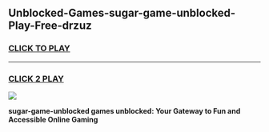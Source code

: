 
## Unblocked-Games-sugar-game-unblocked-Play-Free-drzuz
<h3>
<a href="https://premium76.site?title=sugar-game-unblocked&ref=19M">CLICK TO PLAY</a></h3>
<hr>

<h3>
<a href="https://premium76.site?title=sugar-game-unblocked&ref=19M">CLICK 2 PLAY</a>
  
</h3>

<a href="https://premium76.site?title=sugar-game-unblocked&ref=19M"><img src="https://clearcache.store/games.png"></a>


**sugar-game-unblocked games unblocked: Your Gateway to Fun and Accessible Online Gaming**
